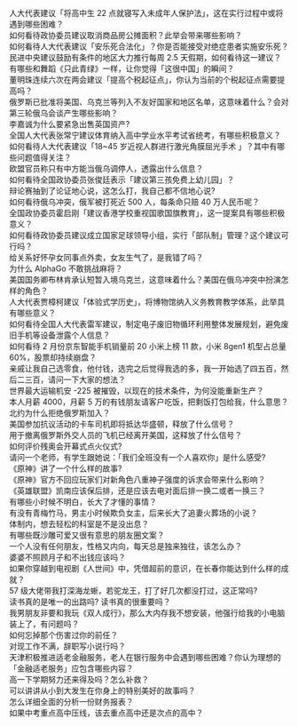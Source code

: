 人大代表建议「将高中生 22 点就寝写入未成年人保护法」，这在实行过程中或将遇到哪些困难？  
如何看待政协委员建议取消商品房公摊面积？此举会带来哪些影响？  
如何看待人大代表建议「安乐死合法化」？你是否能接受对绝症患者实施安乐死？  
民进中央建议鼓励有条件的地区大力推行每周 2.5 天假期，如何看待这一建议？  
有哪些和舞蹈《只此青绿》一样，让你觉得「这很中国」的瞬间？  
董明珠连续六次在两会建议「提高个税起征点」，你认为当前的个税起征点需要提高吗？  
俄罗斯已批准将美国、乌克兰等列入不友好国家和地区名单，这意味着什么？会对第三轮俄乌会谈产生哪些影响？  
李嘉诚为什么要紧急出售英国资产?  
全国人大代表张常宁建议体育纳入高中学业水平考试省统考，有哪些积极意义？  
如何看待人大代表建议「18~45 岁近视人群进行激光角膜屈光手术 」？其中有哪些问题值得关注？  
欧盟官员称只有中方能当俄乌调停人，透露出什么信息？  
如何看待全国政协委员张俊廷表示「建议第三孩免费上幼儿园」？  
辩论赛抽到了论证地心说，这怎么打，我自己都不信地心说?  
如何看待俄乌冲突，俄军被打死近 500 人，每条命只赔 40 万人民币呢？  
全国政协委员霍启刚「建议香港学校重视国歌国旗教育」，这一提案具有哪些积极意义？  
如何看待政协委员建议成立国家足球领导小组，实行「部队制」管理？这个建议可行吗？  
给关系好怀孕女同事点外卖，女友生气了，是我错了吗？  
为什么 AlphaGo 不敢挑战麻将？  
美国国务卿布林肯承认短暂入境乌克兰，这意味着什么？美国在俄乌冲突中扮演怎样的角色？  
人大代表贾樟柯建议「体验式学历史」，将博物馆纳入义务教育教学体系，此举具有哪些意义？  
如何看待全国人大代表雷军建议，制定电子废旧物循环利用整体发展规划，避免废旧手机等设备泄露个人信息？  
如何看待 2 月份京东智能手机销量前 20 小米上榜 11 款，小米 8gen1 机型占总量 60%，股票却持续崩盘？  
亲戚让我自己选零食，他付钱，选完之后觉得我选的多，我一开始选了四五百，然后二三百，请问一下大家的想法？  
世界最大运输机安 -225 被摧毁，以现在的技术条件，为何没能重新生产？  
本人月薪 4000，月薪 5 万的有钱朋友请客户吃饭，把剩饭打包给我，什么意思？  
北约为什么拒绝俄罗斯加入？  
美国参加抗议活动的卡车司机即将抵达华盛顿，释放了什么信号？  
用于撤离俄罗斯外交人员的飞机已经离开美国，这释放了什么信号？  
如何评价残奥会开幕式点火仪式?  
请问一个老师，有学生跟她说：「我们全班没有一个人喜欢你」是什么感受?  
《原神》讲了一个什么样的故事?  
《原神》官方不回应玩家们对新角色八重神子强度的诉求会带来什么影响？  
《英雄联盟》凯南应该保后排，还是应该去电对面后排一换二或者一换三？  
有哪些小时候不明白，长大了才懂的事情？  
有没有青梅竹马，男主小时候欺负女主，后来长大了追妻火葬场的小说？  
体制内，想去轻松的科室是不是没出息？  
有哪些既沙雕可爱又很有意思的朋友圈文案？  
一个人没有任何朋友，性格又内向，每天总是独来独往，该怎么办？  
婆婆不照顾月子和不出钱应该吗？  
如果你穿越到电视剧《人世间》中，凭借超前的意识，在长春你能达到什么样的成就？  
57 级大佬带我打深海龙蜥，若驼龙王，打了好几次都没打过，这正常吗?  
读书真的是唯一的出路吗? 读书真的很重要吗？  
我男朋友非要和我玩《双人成行》，那么大内存我不想安装，他强行给我的小电脑装上了，有问题吗？  
如何忘掉那个伤害过你的前任？  
对现工作不满，辞职写小说行吗？  
天津积极推进适老金融服务，老人在银行服务中会遇到哪些困难？你认为理想的「金融适老服务」应包含哪些内容？  
高一下学期努力还来得及吗？怎么补救？  
可以讲讲从小到大发生在你身上的特别美好的故事吗？  
怎么详细全面的分析一份财务报表？  
如果中考重点高中压线，该去重点高中还是次点的高中？  
